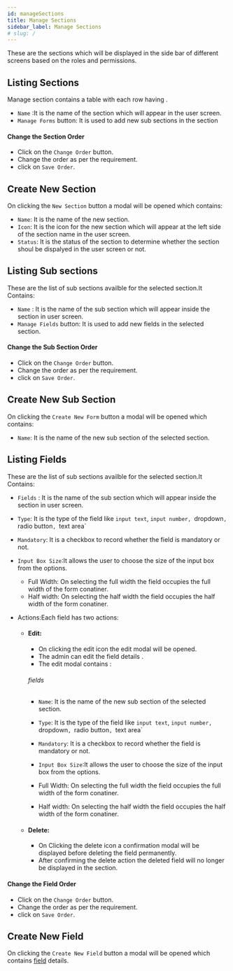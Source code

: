 ```yaml
---
id: manageSections
title: Manage Sections
sidebar_label: Manage Sections
# slug: /
---
```


These are the sections which will be displayed in the side bar of different screens based on the roles and permissions.

## Listing Sections

Manage section contains a table with each row having .

- `Name` :It is the name of the section which will appear in the user screen.
- `Manage Forms` button: It is used to add new sub sections in the section

#### Change the Section Order

- Click on the `Change Order` button.
- Change the order as per the requirement.
- click on `Save Order`.

## Create New Section

On clicking the `New Section` button a modal will be opened which contains:

- `Name`: It is the name of the new section.
- `Icon`: It is the icon for the new section which will appear at the left side of the section name in the user screen.
- `Status`: It is the status of the section to determine whether the section shoul be dispalyed in the user screen or not.

## Listing Sub sections

These are the list of sub sections availble for the selected section.It Contains:

- `Name` : It is the name of the sub section which will appear inside the section in user screen.
- `Manage Fields` button: It is used to add new fields in the selected section.

#### Change the Sub Section Order

- Click on the `Change Order` button.
- Change the order as per the requirement.
- click on `Save Order`.

## Create New Sub Section

On clicking the `Create New Form` button a modal will be opened which contains:

- `Name`: It is the name of the new sub section of the selected section.

## Listing Fields

These are the list of sub sections availble for the selected section.It Contains:

- `Fields` : It is the name of the sub section which will appear inside the section in user screen.
- `Type`: It is the type of the field like `input text`, `input number, `dropdown`, `radio button`, `text area`
- `Mandatory`: It is a checkbox to record whether the field is mandatory or not.
- `Input Box Size`:It allows the user to choose the size of the input box from the options.
  - Full Width: On selecting the full width the field occupies the full width of the form conatiner.
  - Half width: On selecting the half width the field occupies the half width of the form conatiner.
- Actions:Each field has two actions:

  - #### Edit:

    - On clicking the edit icon the edit modal will be opened.
    - The admin can edit the field details .
    - The edit modal contains :

    ###### fields

    - `Name`: It is the name of the new sub section of the selected section.

    - `Type`: It is the type of the field like `input text`, `input number, `dropdown`, `radio button`, `text area`
    - `Mandatory`: It is a checkbox to record whether the field is mandatory or not.
    - `Input Box Size`:It allows the user to choose the size of the input box from the options.

    - Full Width: On selecting the full width the field occupies the full width of the form conatiner.
    - Half width: On selecting the half width the field occupies the half width of the form conatiner.

  - #### Delete:

    - On Clicking the delete icon a confirmation modal will be displayed before deleting the field permanently.
    - After confirming the delete action the deleted field will no longer be displayed in the section.

#### Change the Field Order

- Click on the `Change Order` button.
- Change the order as per the requirement.
- click on `Save Order`.

## Create New Field

On clicking the `Create New Field` button a modal will be opened which contains [field](#fields) details.
